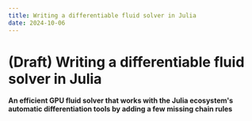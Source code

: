 ```yaml
---
title: Writing a differentiable fluid solver in Julia
date: 2024-10-06
---
```


# (Draft) Writing a differentiable fluid solver in Julia

**An efficient GPU fluid solver that works with the Julia ecosystem's
automatic differentiation tools by adding a few missing chain rules**

